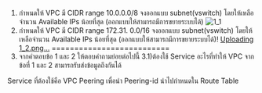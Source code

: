 
1) กำหนดให้ VPC มี CIDR range 10.0.0.0/8 จงออกแบบ subnet(vswitch) โดยให้เหลือจำนวน Available IPs น้อยที่สุด
 (ออกแบบให้สามารถมีการขยายระบบได้)
![1_1](https://user-images.githubusercontent.com/110074022/222391329-ecb33cac-294a-412c-8b4b-d9d5b02fa282.png)
2) กำหนดให้ VPC มี CIDR range 172.31. 0.0/16 จงออกแบบ subnet(vswitch) โดยให้เหลือจำนวน Available IPs น้อยที่สุด
 (ออกแบบให้สามารถมีการขยายระบบได้)!
 [Uploading 1_2.png…]()
 ==========================
 3) จากคำตอบข้อ 1 และ 2 ให้ตอบคำถามย่อยต่อไปนี้
3.1)ต้องใช้ Service อะไรที่ทำให้ VPC จากข้อที่ 1 และ 2 สามารถรับส่งข้อมูลถึงกันได้

Service ที่ต้องใช้คือ VPC Peering เพื่อนำ Peering-id นำไปกำหนดใน Route Table
